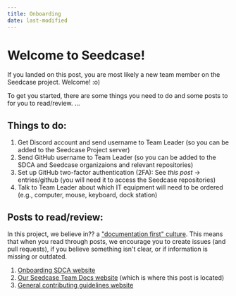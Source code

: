 ```yaml
---
title: Onboarding
date: last-modified
---
```


# Welcome to Seedcase! 
If you landed on this post, you are most likely a new team member on the Seedcase project. Welcome! :o) 

To get you started, there are some things you need to do and some posts to for you to read/review. 
...

## Things to do: 
1. Get Discord account and send username to Team Leader (so you can be added to the Seedcase Project server)
2. Send GitHub username to Team Leader (so you can be added to the SDCA and Seedcase organizaions and relevant repositories)
3. Set up GitHub two-factor authentication (2FA): See *this post* -> entries/github (you will need it to access the Seedcase repositories)
4. Talk to Team Leader about which IT equipment will need to be ordered (e.g., computer, mouse, keyboard, dock station)

## Posts to read/review:
In this project, we believe in?? a ["documentation first" culture](https://seedcase-project.org/community/guide-entries/documentation-first/). This means that when you read through posts, we encourage you to create issues (and pull requests), if you believe something isn't clear, or if information is missing or outdated.

1. [Onboarding SDCA website](https://steno-aarhus.github.io/research/onboarding.html)
2. [Our Seedcase Team Docs website](https://team.seedcase-project.org/) (which is where this post is located)
3. [General contributing guidelines website](https://seedcase-project.org/community/contributing)



